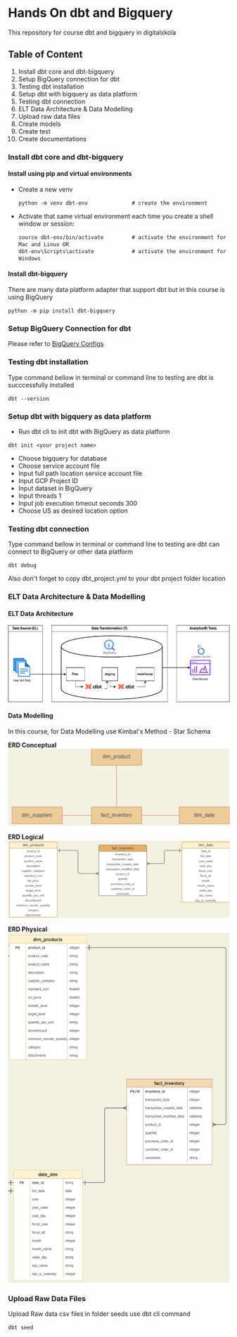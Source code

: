 # Hands On dbt and Bigquery 
This repository for course dbt and bigquery in digitalskola

## Table of Content
1) Install dbt core and dbt-bigquery
2) Setup BigQuery connection for dbt
3) Testing dbt installation
4) Setup dbt with bigquery as data platform
5) Testing dbt connection
6) ELT Data Architecture & Data Modelling
7) Upload raw data files
8) Create models
9) Create test
10) Create documentations

### Install dbt core and dbt-bigquery
#### Install using pip and virtual environments

- Create a new venv
  ```
  python -m venv dbt-env              # create the environment
  ```
- Activate that same virtual environment each time you create a shell window or session:
  ```
  source dbt-env/bin/activate         # activate the environment for Mac and Linux OR
  dbt-env\Scripts\activate            # activate the environment for Windows
  ```

#### Install dbt-bigquery
There are many data platform adapter that support dbt but in this course is using BigQuery
```
python -m pip install dbt-bigquery
```

### Setup BigQuery Connection for dbt
Please refer to [BigQuery Configs](https://docs.getdbt.com/docs/core/connect-data-platform/bigquery-setup#authentication-methods)

### Testing dbt installation
Type command bellow in terminal or command line to testing are dbt is succcessfully installed
```
dbt --version
```

### Setup dbt with bigquery as data platform
- Run dbt cli to init dbt with BigQuery as data platform
```
dbt init <your project name>
```
- Choose bigquery for database
- Choose service account file
- Input full path location service account file
- Input GCP Project ID
- Input dataset in BigQuery
- Input threads 1
- Input job execution timeout seconds 300
- Choose US as desired location option

### Testing dbt connection

Type command bellow in terminal or command line to testing are dbt can connect to BigQuery or other data platform
```
dbt debug
```
Also don't forget to copy dbt_project.yml to your dbt project folder location

### ELT Data Architecture & Data Modelling
#### ELT Data Architecture
![data_architecture](https://github.com/saipulrx/dbt_bigquery/blob/main/assets/elt_data_architecture.drawio.png)

#### Data Modelling
In this course, for Data Modelling use Kimbal's Method - Star Schema

<b>ERD Conceptual</b>
![erd conceptual](https://github.com/saipulrx/dbt_bigquery/blob/main/assets/erd_conceptual.png)

<b>ERD Logical</b>
![erd logical](https://github.com/saipulrx/dbt_bigquery/blob/main/assets/erd_logical.png)


<b>ERD Physical</b>
![erd physical](https://github.com/saipulrx/dbt_bigquery/blob/main/assets/erd_physical.png)

### Upload Raw Data Files
Upload Raw data csv files in folder seeds use dbt cli command 
```
dbt seed
```



